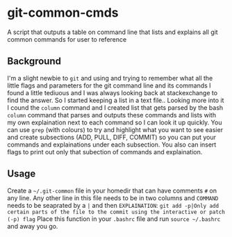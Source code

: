 # git-common-cmds
A script that outputs a table on command line that lists and explains all git common commands for user to reference

## Background
I'm a slight newbie to ```git``` and using and trying to remember what all the little flags and parameters for the git command line and its commands I found a little tediuous and I was always looking back at stackexchange to find the answer. So I started keeping a list in a text file.. Looking more into it I cound the ```column``` command and I created list that gets parsed by the bash ```column``` command that parses and outputs these commands and lists with my own explaination next to each command so I can look it up quickly. You can use ```grep``` (with colours) to try and highlight what you want to see easier and create subsections (ADD, PULL, DIFF, COMMIT) so you can put your commands and explainations under each subsection.
You also can insert flags to print out only that subection of commands and explaination.

## Usage
Create a ```~/.git-common``` file in your homedir that can have comments ```#``` on any line. Any other line in this file needs to be in two columns and ```COMMAND``` needs to be seaprated by a `|` and then ```EXPLAINATION```:
```git add -p|Only add certain parts of the file to the commit using the interactive or patch (-p) flag```
Place this function in your ```.bashrc``` file and run ```source ~/.bashrc``` and away you go.

